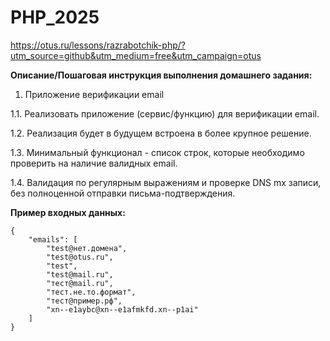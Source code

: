 # PHP_2025

https://otus.ru/lessons/razrabotchik-php/?utm_source=github&utm_medium=free&utm_campaign=otus

**Описание/Пошаговая инструкция выполнения домашнего задания:**

1. Приложение верификации email


1.1. Реализовать приложение (сервис/функцию) для верификации email.

1.2. Реализация будет в будущем встроена в более крупное решение.

1.3. Минимальный функционал - список строк, которые необходимо проверить на наличие валидных email.

1.4. Валидация по регулярным выражениям и проверке DNS mx записи, без полноценной отправки письма-подтверждения.

**Пример входных данных:**

```
{
    "emails": [
        "test@нет.домена",
        "test@otus.ru",
        "test",
        "test@mail.ru",
        "тест@mail.ru",
        "тест.не.то.формат",
        "тест@пример.рф",
        "xn--e1aybc@xn--e1afmkfd.xn--p1ai"
    ]
}
```